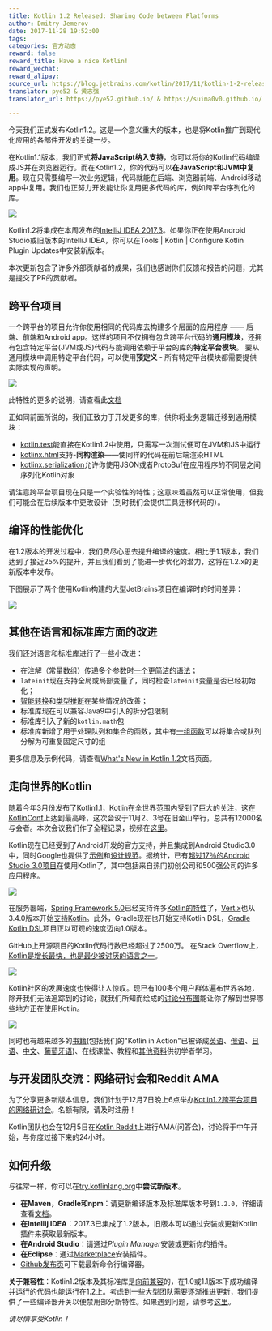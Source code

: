 ```yaml
---
title: Kotlin 1.2 Released: Sharing Code between Platforms
author: Dmitry Jemerov
date: 2017-11-28 19:52:00
tags: 
categories: 官方动态
reward: false
reward_title: Have a nice Kotlin!
reward_wechat:
reward_alipay:
source_url: https://blog.jetbrains.com/kotlin/2017/11/kotlin-1-2-released/
translator: pye52 & 黄志强
translator_url: https://pye52.github.io/ & https://suima0v0.github.io/

---
```


今天我们正式发布Kotlin1.2。这是一个意义重大的版本，也是将Kotlin推广到现代化应用的各部件开发的关键一步。

在Kotlin1.1版本，我们正式**将JavaScript纳入支持**，你可以将你的Kotlin代码编译成JS并在浏览器运行。而在Kotlin1.2，你的代码可以**在JavaScript和JVM中复用**。现在只需要编写一次业务逻辑，代码就能在后端、浏览器前端、Android移动app中复用。我们也正努力开发能让你复用更多代码的库，例如跨平台序列化的库。

![](https://d3nmt5vlzunoa1.cloudfront.net/kotlin/files/2017/11/cake3-1.png)

Kotlin1.2将集成在本周发布的[IntelliJ IDEA 2017.3](https://www.jetbrains.com/idea/)。如果你正在使用Android Studio或旧版本的IntelliJ IDEA，你可以在Tools | Kotlin | Configure Kotlin Plugin Updates中安装新版本。

本次更新包含了许多外部贡献者的成果，我们也感谢你们反馈和报告的问题，尤其是提交了PR的贡献者。

## 跨平台项目

一个跨平台的项目允许你使用相同的代码库去构建多个层面的应用程序 —— 后端、前端和Android app。这样的项目不仅拥有包含跨平台代码的**通用模块**，还拥有包含特定平台(JVM或JS)代码与能调用依赖于平台的库的**特定平台模块**。 要从通用模块中调用特定平台代码，可以使用**预定义** - 所有特定平台模块都需要提供实际实现的声明。

![](https://d3nmt5vlzunoa1.cloudfront.net/kotlin/files/2017/11/MPP.png)

此特性的更多的说明，请查看此[文档](http://kotlinlang.org/docs/reference/multiplatform.html)

正如同前面所说的，我们正致力于开发更多的库，供你将业务逻辑迁移到通用模块：

- [kotlin.test](http://kotlinlang.org/api/latest/kotlin.test/index.html)能直接在Kotlin1.2中使用，只需写一次测试便可在JVM和JS中运行
- [kotlinx.html](https://github.com/kotlin/kotlinx.html)支持-**同构渲染**——使同样的代码在前后端渲染HTML
- [kotlinx.serialization](https://github.com/kotlin/kotlinx.serialization)允许你使用JSON或者ProtoBuf在应用程序的不同层之间序列化Kotlin对象

请注意跨平台项目现在只是一个实验性的特性；这意味着虽然可以正常使用，但我们可能会在后续版本中更改设计（到时我们会提供工具迁移代码的）。

## 编译的性能优化

在1.2版本的开发过程中，我们费尽心思去提升编译的速度。相比于1.1版本，我们达到了接近25%的提升，并且我们看到了能进一步优化的潜力，这将在1.2.x的更新版本中发布。

下图展示了两个使用Kotlin构建的大型JetBrains项目在编译时的时间差异：

![](https://d3nmt5vlzunoa1.cloudfront.net/kotlin/files/2017/11/CompilationSpeed.png)

## 其他在语言和标准库方面的改进

我们还对语言和标准库进行了一些小改进：

- 在注解（常量数组）传递多个参数时[一个更简洁的语法](http://kotlinlang.org/docs/reference/whatsnew12.html#array-literals-in-annotations)；
- `lateinit`现在支持全局或局部变量了，同时检查`lateinit`变量是否已经初始化；
- [智能转换](http://kotlinlang.org/docs/reference/whatsnew12.html#smart-cast-improvements)和[类型推断](http://kotlinlang.org/docs/reference/whatsnew12.html#information-from-explicit-casts-is-used-for-type-inference)在某些情况的改善；
- 标准库现在可以兼容Java9中引入的拆分包限制
- 标准库引入了新的`kotlin.math`包
- 标准库新增了用于处理队列和集合的函数，其中有[一组函数](http://kotlinlang.org/docs/reference/whatsnew12.html#windowed-chunked-zipwithnext)可以将集合或队列分解为可重复固定尺寸的组


更多信息及示例代码，请查看[What's New in Kotlin 1.2](http://kotlinlang.org/docs/reference/whatsnew12.html)文档页面。

## 走向世界的Kotlin

随着今年3月份发布了Kotlin1.1，Kotlin在全世界范围内受到了巨大的关注，这在[KotlinConf](https://kotlinconf.com/)上达到最高峰，这次会议于11月2、3号在旧金山举行，总共有12000名与会者。本次会议我们作了全程记录，视频在[这里](https://kotlinconf.com/talks/)。

Kotlin现在已经受到了Android开发的官方支持，并且集成到Android Studio3.0中，同时Google也提供了[示例](https://developer.android.com/samples/index.html?language=kotlin)和[设计规范](https://android.github.io/kotlin-guides/)。据统计，已有[超过17％的Android Studio 3.0项目](https://android-developers.googleblog.com/2017/11/update-on-kotlin-for-android.html)在使用Kotlin了，其中包括来自热门初创公司和500强公司的许多应用程序。

![](https://d3nmt5vlzunoa1.cloudfront.net/kotlin/files/2017/11/KotlinConfUsers.jpg)

在服务器端，[Spring Framework 5.0](https://spring.io/blog/2017/09/28/spring-framework-5-0-goes-ga)已经支持许多[Kotlin的特性](https://docs.spring.io/spring/docs/current/spring-framework-reference/languages.html#kotlin)了，[Vert.x](http://vertx.io/)也从3.4.0版本开始[支持Kotlin](http://vertx.io/docs/vertx-core/kotlin/)。此外，Gradle现在也开始支持Kotlin DSL，[Gradle Kotlin DSL](https://github.com/gradle/kotlin-dsl)项目正以可观的速度迈向1.0版本。

GitHub上开源项目的Kotlin代码行数已经超过了2500万。 在Stack Overflow上，[Kotlin是增长最快，也是最少被讨厌的语言之一](https://stackoverflow.blog/2017/10/31/disliked-programming-languages/)。

![](https://d3nmt5vlzunoa1.cloudfront.net/kotlin/files/2017/11/KotlinAdoption.png)

Kotlin社区的发展速度也快得让人惊叹。现已有100多个用户群体遍布世界各地，除开我们无法追踪到的讨论，就我们所知而绘成的[讨论分布图](http://kotlinlang.org/community/talks.html)能让你了解到世界哪些地方正在使用Kotlin。

![](https://d3nmt5vlzunoa1.cloudfront.net/kotlin/files/2017/11/KUGmap.png)

同时也有越来越多的[书籍](http://kotlinlang.org/docs/books.html)(包括我们的"Kotlin in Action"已被译成[英语](https://manning.com/books/kotlin-in-action)、[俄语](https://dmkpress.com/catalog/computer/programming/java/978-5-97060-497-7/)、[日语](https://www.amazon.co.jp/Kotlin%E3%82%A4%E3%83%B3%E3%83%BB%E3%82%A2%E3%82%AF%E3%82%B7%E3%83%A7%E3%83%B3-Dmitry-Jemerov/dp/4839961743/ref=sr_1_2?ie=UTF8&qid=1511539431&sr=8-2&keywords=kotlin)、[中文](https://www.amazon.com/Kotlin%E5%AE%9E%E6%88%98-Svetlana-Isakova-Dmitry-Jemerov/dp/B07568C58F/ref=sr_1_3?s=books&ie=UTF8&qid=1511539582&sr=1-3)、[葡萄牙语](https://novatec.com.br/livros/kotlin-em-acao/))、在线课堂、教程和[其他资料](http://kotlinlang.org/community/)供初学者学习。

## 与开发团队交流：网络研讨会和Reddit AMA

为了分享更多新版本信息，我们计划于12月7日晚上6点举办[Kotlin1.2跨平台项目的网络研讨会](http://kotlinlang.org/community/)。名额有限，请及时注册！

Kotlin团队也会在12月5日在[Kotlin Reddit](https://www.reddit.com/r/Kotlin/)上进行AMA(问答会)，讨论将于中午开始，与你度过接下来的24小时。

## 如何升级

与往常一样，你可以在[try.kotlinlang.org](http://try.kotlinlang.org/)中**尝试新版本**。

- **在Maven，Gradle和npm**：请更新编译版本及标准库版本号到`1.2.0`，详细请查看[文档](http://kotlinlang.org/docs/reference/using-gradle.html)。
- **在Intellij IDEA**：2017.3已集成了1.2版本，旧版本可以通过安装或更新Kotlin插件来获取最新版本。
- **在Android Studio**：请通过*Plugin Manager*安装或更新你的插件。
- **在Eclipse**：通过[Marketplace](https://marketplace.eclipse.org/content/kotlin-plugin-eclipse)安装插件。
- [Github发布页](https://github.com/JetBrains/kotlin/releases/tag/v1.2.0)可下载最新命令行编译器。

**关于兼容性**：Kotlin1.2版本及其标准库是[向前兼容](http://kotlinlang.org/docs/reference/compatibility.html)的，在1.0或1.1版本下成功编译并运行的代码也能运行在1.2上。考虑到一些大型团队需要逐渐推进更新，我们提供了一些编译器开关以便禁用部分新特性。如果遇到问题，请参考[这里](http://kotlinlang.org/docs/reference/compatibility.html#binary-compatibility-warnings)。

*请尽情享受Kotlin！*

